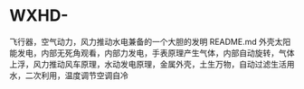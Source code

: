 # WXHD-
飞行器，空气动力，风力推动水电兼备的一个大胆的发明
README.md
外壳太阳能发电，内部无死角观看，内部力发电，手表原理产生气体，内部自动旋转，气体上浮，风力推动风车原理，水动发电原理，金属外壳，土生万物，自动过滤生活用水，二次利用，温度调节空调自冷
